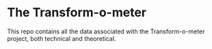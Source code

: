 # The Transform-o-meter

This repo contains all the data associated with the Transform-o-meter project, both technical and theoretical.